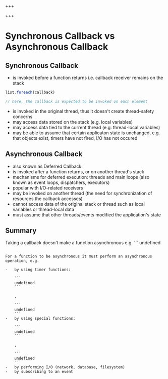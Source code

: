 
+++

+++
# Synchronous Callback vs Asynchronous Callback

## Synchronous Callback

-   is invoked before a function returns i.e. callback receiver remains on the stack

```js 
list.foreach(callback)

// here, the callback is expected to be invoked on each element
```

-   is invoked in the original thread, thus it doesn't create thread-safety concerns
-   may access data stored on the stack (e.g. local variables)
-   may access data tied to the current thread (e.g. thread-local variables)
-   may be able to assume that certain applicaton state is unchanged, e.g. that objects exist, timers have not fired, I/O has not occured

## Asynchronous Callback

-   also known as Deferred Callback
-   is invoked after a function returns, or on another thread's stack
-   mechanisms for deferred execution: threads and main loops (also known as event loops, dispatchers, executors)
-   popular with I/O-related receivers
-   may be invoked on another thread (the need for synchronization of resources the callback accesses)
-   cannot access data of the original stack or thread such as local variables or thread-local data
-   must assume that other threads/events modified the application's state

## Summary

Taking a callback doesn't make a function asynchronous e.g. ```
undefined
``` in JavaScript.

For a function to be asynchronous it must perform an asynchronous operation, e.g.

-   by using timer functions: 

    ```
    undefined
    ```

    , 

    ```
    undefined
    ```
-   by using special functions: 

    ```
    undefined
    ```

    , 

    ```
    undefined
    ```
-   by performing I/O (network, database, filesystem)
-   by subscribing to an event

